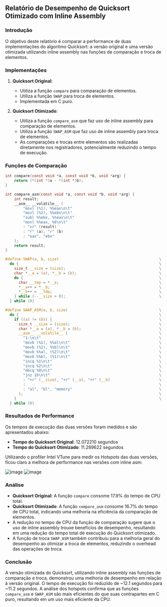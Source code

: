 ## Relatório de Desempenho de Quicksort Otimizado com Inline Assembly

### Introdução
O objetivo deste relatório é comparar a performance de duas implementações do algoritmo Quicksort: a versão original e uma versão otimizada utilizando inline assembly nas funções de comparação e troca de elementos.

### Implementações

1. **Quicksort Original**:
   - Utiliza a função `compare` para comparação de elementos.
   - Utiliza a função `SWAP` para troca de elementos.
   - Implementada em C puro.

2. **Quicksort Otimizado**:
   - Utiliza a função `compare_asm` que faz uso de inline assembly para comparação de elementos.
   - Utiliza a função `SWAP_ASM` que faz uso de inline assembly para troca de elementos.
   - As comparações e trocas entre elementos são realizadas diretamente nos registradores, potencialmente reduzindo o tempo de execução.

### Funções de Comparação

```c
int compare(const void *a, const void *b, void *arg) {
    return (*(int *)a - *(int *)b);
}

int compare_asm(const void *a, const void *b, void *arg) {
    int result;
    __asm__ __volatile__ (
        "movl (%1), %%eax\n\t"
        "movl (%2), %%ebx\n\t"
        "subl %%ebx, %%eax\n\t"
        "movl %%eax, %0\n\t"
        : "=r" (result)
        : "r" (a), "r" (b)
        : "eax", "ebx"
    );
    return result;
}
```

```c
#define SWAP(a, b, size)                                             \
  do {                                                               \
    size_t __size = (size);                                          \
    char *__a = (a), *__b = (b);                                     \
    do {                                                             \
      char __tmp = *__a;                                             \
      *__a++ = *__b;                                                 \
      *__b++ = __tmp;                                                \
    } while (--__size > 0);                                          \
  } while (0)

#define SWAP_ASM(a, b, size)                                         \
  do {                                                               \
    if ((a) != (b)) {                                                \
      size_t __size = (size);                                        \
      char *__a = (a), *__b = (b);                                   \
      __asm__ __volatile__ (                                         \
        "1:\n\t"                                                     \
        "movb (%1), %%al\n\t"                                        \
        "movb (%2), %%bl\n\t"                                        \
        "movb %%al, (%2)\n\t"                                        \
        "movb %%bl, (%1)\n\t"                                        \
        "incq %1\n\t"                                                \
        "incq %2\n\t"                                                \
        "decq %0\n\t"                                                \
        "jnz 1b\n\t"                                                 \
        : "+r" (__size), "+r" (__a), "+r" (__b)                      \
        :                                                            \
        : "al", "bl", "memory"                                       \
      );                                                             \
    }                                                                \
  } while (0)
```

### Resultados de Performance

Os tempos de execução das duas versões foram medidos e são apresentados abaixo:

- **Tempo do Quicksort Original**: 12.072210 segundos
- **Tempo do Quicksort Otimizado**: 11.289622 segundos

Utilizando o profiler Intel VTune para medir os Hotspots das duas versões, ficou claro a melhora de performance nas versões com inline asm:

![image](https://github.com/ThiagoNelsi/qsort-optimization/assets/52456089/152ca41d-1f0a-4982-86e2-2c3a9f885774)
![image](https://github.com/ThiagoNelsi/qsort-optimization/assets/52456089/28c3ce92-a917-4718-b259-9a26d40be02a)

### Análise

- **Quicksort Original**: A função `compare` consome 17.9% do tempo de CPU total.
- **Quicksort Otimizado**: A função `compare_asm` consome 16.7% do tempo de CPU total, indicando uma melhoria na eficiência da comparação de elementos.
- A redução no tempo de CPU da função de comparação sugere que o uso de inline assembly trouxe benefícios de desempenho, resultando em uma redução do tempo total de execução do Quicksort otimizado.
- A função de troca `SWAP_ASM` também contribuiu para a melhoria geral do desempenho ao otimizar a troca de elementos, reduzindo o overhead das operações de troca.

### Conclusão

A versão otimizada do Quicksort, utilizando inline assembly nas funções de comparação e troca, demonstrou uma melhoria de desempenho em relação à versão original. O tempo de execução foi reduzido de ~12.1 segundos para ~11.2 segundos. A análise dos hotspots confirma que as funções `compare_asm` e `SWAP_ASM` são mais eficientes do que suas contrapartes em C puro, resultando em um uso mais eficiente da CPU.
